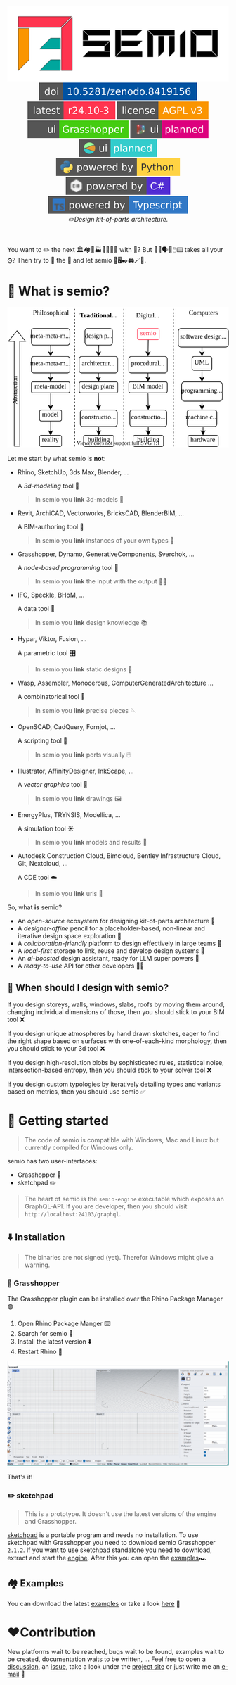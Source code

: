 <p align="center">
    <picture>
        <source media="(prefers-color-scheme: dark)" srcset="https://raw.githubusercontent.com/usalu/semio/r24.10-3/logo/logo-horizontal-dark.svg">
        <source media="(prefers-color-scheme: light)" srcset="https://raw.githubusercontent.com/usalu/semio/r24.10-3/logo/logo-horizontal.svg">
        <img alt="semio" href="https://github.com/usalu/semio/" src="https://raw.githubusercontent.com/usalu/semio/r24.10-3/logo/logo-horizontal.svg">
    </picture>
    <br/>
    <a href="https://doi.org/10.5281/zenodo.8419156"><img src="https://raw.githubusercontent.com/usalu/semio/r24.10-3/badges/doizenodo.svg" alt="Cite"></a>
    <a href="https://github.com/usalu/semio/"><img src="https://raw.githubusercontent.com/usalu/semio/r24.10-3/badges/latestrelease.svg" alt="Latest Release"></a>
    <a href="https://choosealicense.com/licenses/agpl-3.0/"><img src="https://raw.githubusercontent.com/usalu/semio/r24.10-3/badges/licenseagplv3.svg" alt="AGPLv3 License"></a>
    <br/>
    <a href="https://www.grasshopper3d.com/"><img src="https://raw.githubusercontent.com/usalu/semio/r24.10-3/badges/uigrasshopper.svg" alt="Grasshopper"></a>
    <a href="https://dynamobim.org/"><img src="https://raw.githubusercontent.com/usalu/semio/r24.10-3/badges/uiplanneddynamo.svg" alt="Dynamo"></a>
    <a href="https://nortikin.github.io/sverchok/"><img src="https://raw.githubusercontent.com/usalu/semio/r24.10-3/badges/uiplannedsverchok.svg" alt="Sverchok"></a>
    <br/>
    <a href="https://www.python.org/"><img src="https://raw.githubusercontent.com/usalu/semio/r24.10-3/badges/poweredbypython.svg" alt="Python"></a>
    <a href="https://learn.microsoft.com/en-us/dotnet/csharp/"><img src="https://raw.githubusercontent.com/usalu/semio/r24.10-3/badges/poweredbycsharp.svg" alt="C#"></a>
    <a href="https://www.typescriptlang.org/"><img src="https://raw.githubusercontent.com/usalu/semio/r24.10-3/badges/poweredbytypescript.svg" alt="Typescript"></a>
    <br/>
    <i>✏️Design kit-of-parts architecture.</i>
</p>
<br/>

You want to ✏️ the next 🏛️🏘️🏢🏭🏫🏨⛪🕌 with 🤖? But 📐🔢🗣️👥🖱️⌨️ takes all your ⌚? Then try to 🧠 the 🧬 and let semio 💉🖥️✒️🖨️🪄🚀.

# 🤖 What is semio?

<p align="center">
    <picture>
        <source media="(prefers-color-scheme: dark)" srcset="https://raw.githubusercontent.com/usalu/semio/r24.10-3/conceptual/analogies-dark.svg">
        <source media="(prefers-color-scheme: light)" srcset="https://raw.githubusercontent.com/usalu/semio/r24.10-3/conceptual/analogies.svg">
        <img alt="Analogies" src="https://raw.githubusercontent.com/usalu/semio/r24.10-3/conceptual/analogies.svg">
    </picture>
</p>

Let me start by what semio is **not**:

- Rhino, SketchUp, 3ds Max, Blender, ...

  A _3d-modeling_ tool 🐚

  > In semio you **link** 3d-models 🎋

- Revit, ArchiCAD, Vectorworks, BricksCAD, BlenderBIM, …

  A BIM-authoring tool 🧱

  > In semio you **link** instances of your own types 🗿

- Grasshopper, Dynamo, GenerativeComponents, Sverchok, …

  A _node-based programming_ tool 🦗

  > In semio you **link** the input with the output ⛓️‍💥

- IFC, Speckle, BHoM, …

  A data tool 📄

  > In semio you **link** design knowledge 📚

- Hypar, Viktor, Fusion, …

  A parametric tool 🎛️

  > In semio you **link** static designs 🩻

- Wasp, Assembler, Monocerous, ComputerGeneratedArchitecture …

  A combinatorical tool 🎰

  > In semio you **link** precise pieces 🪡

- OpenSCAD, CadQuery, Fornjot, …

  A scripting tool 📜

  > In semio you **link** ports visually 🖱️

- Illustrator, AffinityDesigner, InkScape, …

  A _vector graphics_ tool 📐

  > In semio you **link** drawings 🖼️

- EnergyPlus, TRYNSIS, Modellica, …

  A simulation tool ☀️

  > In semio you **link** models and results 🔢

- Autodesk Construction Cloud, Bimcloud, Bentley Infrastructure Cloud, Git, Nextcloud, …

  A CDE tool ☁️

  > In semio you **link** urls 🔗

So, what **is** semio?

- An _open-source_ ecosystem for designing kit-of-parts architecture 🧩
- A _designer-affine_ pencil for a placeholder-based, non-linear and iterative design space exploration 🔀
- A _collaboration-friendly_ platform to design effectively in large teams 🤝
- A _local-first_ storage to link, reuse and develop design systems 🔗
- An _ai-boosted_ design assistant, ready for LLM super powers 🤖
- A _ready-to-use_ API for other developers 👩‍💻

## 🤔 When should I design with semio?

If you design storeys, walls, windows, slabs, roofs
by moving them around, changing individual dimensions of those,
then you should stick to your BIM tool ❌

If you design unique atmospheres
by hand drawn sketches, eager to find the right shape based on surfaces with one-of-each-kind morphology, then you should stick to your 3d tool ❌

If you design high-resolution blobs
by sophisticated rules, statistical noise, intersection-based entropy,
then you should stick to your solver tool ❌

If you design custom typologies
by iteratively detailing types and variants based on metrics,
then you should use semio ✅

# 🚀 Getting started

> The code of semio is compatible with Windows, Mac and Linux but currently compiled for Windows only.

semio has two user-interfaces:

- Grasshopper 🦗
- sketchpad ✏️

> The heart of semio is the `semio-engine` executable which exposes an GraphQL-API. If you are developer, then you should visit `http://localhost:24103/graphql`.

## ⬇️ Installation

> The binaries are not signed (yet). Therefor Windows might give a warning.

### 🦗 Grasshopper

The Grasshopper plugin can be installed over the Rhino Package Manager 🟢

1. Open Rhino Package Manger ⌨️
1. Search for semio 🔎
1. Install the latest version ⬇️
1. Restart Rhino 🔄

![Rhino Package](https://raw.githubusercontent.com/usalu/semio/r24.10-3/dotnet/Semio.Grasshopper/docs/rhinopackage.gif)

That's it!

### ✏️ sketchpad

> This is a prototype. It doesn't use the latest versions of the engine and Grasshopper.

[sketchpad](https://github.com/usalu/semio/releases/download/r24.07-1/sketchpad.exe) is a portable program and needs no installation. To use sketchpad with Grasshopper you need to download semio Grasshopper `2.1.2`. If you want to use sketchpad standalone you need to download, extract and start the [engine](https://github.com/usalu/semio/releases/download/r24.07-1/engine.zip). After this you can open the [examples](https://github.com/usalu/semio/releases/download/r24.07-1/examples.zip)🏎️

## 🏘️ Examples

You can download the latest [examples](https://github.com/usalu/semio/releases/download/r24.10-3/examples.zip) or take a look [here](https://github.com/usalu/semio/blob/r24.10-3/examples/metabolism/README.md) 👀

# ❤️Contribution

New platforms wait to be reached, bugs wait to be found, examples wait to be created, documentation waits to be written, ...
Feel free to open a [discussion](https://github.com/usalu/semio/discussions), an [issue](https://github.com/usalu/semio/issues), take a look under the [project site](https://github.com/users/usalu/projects/2) or just write me an [e-mail](semio-community@posteo.org) 👋
